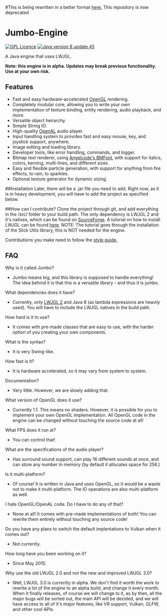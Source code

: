 #This is being rewritten in a better format [here.](https://github.com/liavt/The-Poor-Plebs-Engine) This repository is now deprecated

# Jumbo-Engine
[![GPL Licence](https://badges.frapsoft.com/os/gpl/gpl.svg?v=103)](https://github.com/liavt/Jumbo-Engine/blob/master/LICENSE)
[![Java version 8 update 45](https://img.shields.io/badge/java-8.45-blue.svg)](http://www.oracle.com/technetwork/java/javase/8u45-relnotes-2494160.html)

A Java engine that uses LWJGL.

**Note: this engine is in alpha. Updates may break previous functionality. Use at your own risk.**

## Features
* Fast and easy hardware-accelerated [OpenGL](https://www.opengl.org/) rendering.
* Completely modular core, allowing you to write your own implementation of texture binding, entity rendering, audio playback, and more.
* Versatile object heirarchy.
* Simple String IO.
* High-quality [OpenAL](https://www.openal.org/) audio player.
* Input handling system to provides fast and easy mouse, key, and joystick support, anywhere.
* Image editing and loading library.
* Developer tools, like error handling, commands, and logger.
* Bitmap text renderer, using [Angelcode's BMFont](http://www.angelcode.com/products/bmfont/), with support for italics, colors, kerning, multi-lines, and different sizes.
* Easy and flexible particle generation, with support for anything from fire effects, to rain, to sparkles.
* Optional texture generator for dynamic sizing.

##Installation
Later, there will be a .jar file you need to add. Right now, as it is in heavy development, you will have to add the project as specified below.

##How can I contribute?
Clone the project through git, and add everything in the /src/ folder to your build path. The only dependency is LWJGL 2 and it's natives, which can be found on [SourceForge](https://sourceforge.net/projects/java-game-lib/files/Official%20Releases/LWJGL%202.9.3/). A tutorial on how to install LWJGL can be found [here](https://www.youtube.com/watch?v=0v56I5UWrYY&feature=share&list=SP19F2453814E0E315). NOTE: The tutorial goes through the installation of the Slick Utils library, this is NOT needed for the engine.

Contributions you make need to follow the [style guide.](https://github.com/liavt/Jumbo-Engine/wiki/Styleguide)

## FAQ
Why is it called Jumbo?
* Jumbo means big, and this library is supposed to handle everything! The idea behind it is that this is a versatile library - and thus it is jumbo.

What dependencies does it have?
* Currently, only [LWJGL 2](http://legacy.lwjgl.org/) and Java 8 (as lambda expressions are heavily used). You will have to include the LWJGL natives in the build path.

How hard is it to use?
* It comes with pre-made classes that are easy to use, with the harder option of you creating your own components.

What is the syntax?
* It is very Swing-like.

How fast is it?
* It is hardware accelerated, so it may vary from system to system.

Documentation?
* Very little. However, we are slowly adding that.

What version of OpenGL does it use?
* Currently 1.1. This means no shaders. However, it is possible for you to implement your own OpenGL implementation. All OpenGL code in the engine can be changed without touching the source code at all!

What FPS does it run at?
* You can control that!

What are the specifications of the audio player?
* Has surround sound support, can play 16 different sounds at once, and can store any number in memory (by default it allocates space for 256.)

Is it multi-platform?
* Of course! It is written in Java and uses OpenGL, so it would be a waste not to make it multi-platform. The IO operations are also multi-platform as well.

I hate OpenGL/OpenAL code. Do I have to do any of that?
* None at all! It comes with pre-made implementations of both! You can rewrite them entirely without touching any source code!

Do you have any plans to switch the default implentations to Vulkan when it comes out?
* Not currently.

How long have you been working on it?
* Since May 2015.

Why use the old LWJGL 2.0 and not the new and improved LWJGL 3.0?
* Well, LWJGL 3.0 is currently in alpha. We don't find it worth the work to rewrite a lot of the engine to an alpha build, and change it every month. When it finally releases, of course we will change to it, as by then, all the major bugs will be sorted out, the main API will be decided, and we will have access to all of it's major features, like VR support, Vulkan, GLFW, and other cool APIs.
